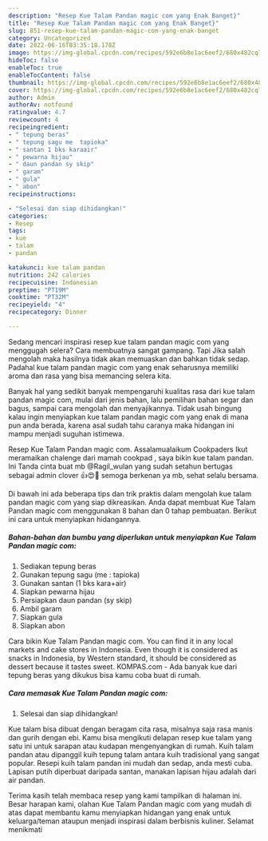 ```yaml
---
description: "Resep Kue Talam Pandan magic com yang Enak Banget}"
title: "Resep Kue Talam Pandan magic com yang Enak Banget}"
slug: 851-resep-kue-talam-pandan-magic-com-yang-enak-banget
category: Uncategorized
date: 2022-06-16T03:35:18.178Z
image: https://img-global.cpcdn.com/recipes/592e6b8e1ac6eef2/680x482cq70/kue-talam-pandan-magic-com-foto-resep-utama.jpg
hideToc: false
enableToc: true
enableTocContent: false
thumbnail: https://img-global.cpcdn.com/recipes/592e6b8e1ac6eef2/680x482cq70/kue-talam-pandan-magic-com-foto-resep-utama.jpg
cover: https://img-global.cpcdn.com/recipes/592e6b8e1ac6eef2/680x482cq70/kue-talam-pandan-magic-com-foto-resep-utama.jpg
author: Admin
authorAv: notfound
ratingvalue: 4.7
reviewcount: 4
recipeingredient:
- " tepung beras"
- " tepung sagu me  tapioka"
- " santan 1 bks karaair"
- " pewarna hijau"
- " daun pandan sy skip"
- " garam"
- " gula"
- " abon"
recipeinstructions:

- "Selesai dan siap dihidangkan!"
categories:
- Resep
tags:
- kue
- talam
- pandan

katakunci: kue talam pandan 
nutrition: 242 calories
recipecuisine: Indonesian
preptime: "PT19M"
cooktime: "PT32M"
recipeyield: "4"
recipecategory: Dinner

---
```



Sedang mencari inspirasi resep kue talam pandan magic com yang menggugah selera? Cara membuatnya sangat gampang. Tapi Jika salah mengolah maka hasilnya tidak akan memuaskan dan bahkan tidak sedap. Padahal kue talam pandan magic com yang enak seharusnya memiliki aroma dan rasa yang bisa memancing selera kita.


Banyak hal yang sedikit banyak mempengaruhi kualitas rasa dari kue talam pandan magic com, mulai dari jenis bahan, lalu pemilihan bahan segar dan bagus, sampai cara mengolah dan menyajikannya. Tidak usah bingung kalau ingin menyiapkan kue talam pandan magic com yang enak di mana pun anda berada, karena asal sudah tahu caranya maka hidangan ini mampu menjadi suguhan istimewa.

Resep Kue Talam Pandan magic com. Assalamualaikum Cookpaders Ikut meramaikan chalenge dari mamah cookpad , saya bikin kue talam pandan. Ini Tanda cinta buat mb @Ragil_wulan yang sudah setahun bertugas sebagai admin clover 👍😍🙏 semoga berkenan ya mb, sehat selalu bersama.


Di bawah ini ada beberapa tips dan trik praktis dalam mengolah kue talam pandan magic com yang siap dikreasikan. Anda dapat membuat Kue Talam Pandan magic com menggunakan 8 bahan dan 0 tahap pembuatan. Berikut ini cara untuk menyiapkan hidangannya.

<!--inarticleads1-->

##### Bahan-bahan dan bumbu yang diperlukan untuk menyiapkan Kue Talam Pandan magic com:

1. Sediakan  tepung beras
1. Gunakan  tepung sagu (me : tapioka)
1. Gunakan  santan (1 bks kara+air)
1. Siapkan  pewarna hijau
1. Persiapkan  daun pandan (sy skip)
1. Ambil  garam
1. Siapkan  gula
1. Siapkan  abon


Cara bikin Kue Talam Pandan magic com. You can find it in any local markets and cake stores in Indonesia. Even though it is considered as snacks in Indonesia, by Western standard, it should be considered as dessert because it tastes sweet. KOMPAS.com - Ada banyak kue dari tepung beras yang dikukus bisa kamu coba buat di rumah. 

<!--inarticleads2-->

##### Cara memasak Kue Talam Pandan magic com:


1. Selesai dan siap dihidangkan!

Kue talam bisa dibuat dengan beragam cita rasa, misalnya saja rasa manis dan gurih dengan ebi. Kamu bisa mengikuti delapan resep kue talam yang satu ini untuk sarapan atau kudapan mengenyangkan di rumah. Kuih talam pandan atau dipanggil kuih tepung talam antara kuih tradisional yang sangat popular. Resepi kuih talam pandan ini mudah dan sedap, anda mesti cuba. Lapisan putih diperbuat daripada santan, manakan lapisan hijau adalah dari air pandan. 

Terima kasih telah membaca resep yang kami tampilkan di halaman ini. Besar harapan kami, olahan Kue Talam Pandan magic com yang mudah di atas dapat membantu kamu menyiapkan hidangan yang enak untuk keluarga/teman ataupun menjadi inspirasi dalam berbisnis kuliner. Selamat menikmati

